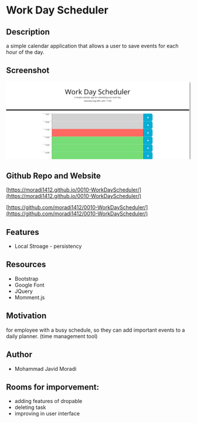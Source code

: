 # Work Day Scheduler

## Description
a simple calendar application that allows a user to save events for each hour of the day.

## Screenshot
![](assets/img/read.JPG)


## Github Repo and Website 
[https://moradi1412.github.io/0010-WorkDayScheduler/](https://moradi1412.github.io/0010-WorkDayScheduler/)

[https://github.com/moradi1412/0010-WorkDayScheduler/](https://github.com/moradi1412/0010-WorkDayScheduler/)


## Features 
- Local Stroage - persistency 

## Resources
- Bootstrap
- Google Font
- JQuery 
- Momment.js

## Motivation 
 for employee with a busy schedule, so they can add important events to a daily planner. (time management tool)



## Author 
- Mohammad Javid Moradi


## Rooms for imporvement:
- adding features of dropable
- deleting task 
- improving in user interface 

